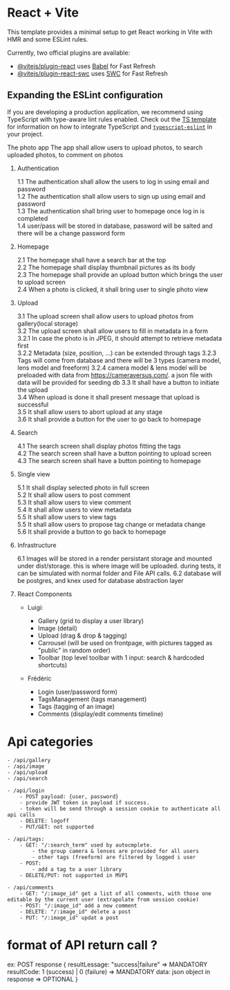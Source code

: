 # React + Vite

This template provides a minimal setup to get React working in Vite with HMR and some ESLint rules.

Currently, two official plugins are available:

- [@vitejs/plugin-react](https://github.com/vitejs/vite-plugin-react/blob/main/packages/plugin-react) uses [Babel](https://babeljs.io/) for Fast Refresh
- [@vitejs/plugin-react-swc](https://github.com/vitejs/vite-plugin-react/blob/main/packages/plugin-react-swc) uses [SWC](https://swc.rs/) for Fast Refresh

## Expanding the ESLint configuration

If you are developing a production application, we recommend using TypeScript with type-aware lint rules enabled. Check out the [TS template](https://github.com/vitejs/vite/tree/main/packages/create-vite/template-react-ts) for information on how to integrate TypeScript and [`typescript-eslint`](https://typescript-eslint.io) in your project.

The photo app The app shall allow users to upload photos, to search uploaded photos, to comment on photos


1. Authentication  

    1.1 The authentication shall allow the users to log in using email and password  
    1.2 The authentication shall allow users to sign up using email and password  
    1.3 The authentication shall bring user to homepage once log in is completed  
    1.4 user/pass will be stored in database, password will be salted and there will be a change password form

2. Homepage  

    2.1 The homepage shall have a search bar at the top  
    2.2 The homepage shall display thumbnail pictures as its body  
    2.3 The homepage shall provide an upload button which brings the user to upload screen  
    2.4 When a photo is clicked, it shall bring user to single photo view  
  
3. Upload  

    3.1 The upload screen shall allow users to upload photos from gallery(local storage)  
    3.2 The upload screen shall allow users to fill in metadata in a form  
    3.2.1 In case the photo is in JPEG, it should attempt to retrieve metadata first  
    3.2.2 Metadata (size, position, ...) can be extended through tags
    3.2.3 Tags will come from database and there will be 3 types (camera model, lens model and freeform)
    3.2.4 camera model & lens model will be preloaded with data from https://cameraversus.com/. a json file with data will be provided for seeding db
    3.3 It shall have a button to initiate the upload  
    3.4 When upload is done it shall present message that upload is successful  
    3.5 It shall allow users to abort upload at any stage  
    3.6 It shall provide a button for the user to go back to homepage
  
4. Search  

    4.1 The search screen shall display photos fitting the tags  
    4.2 The search screen shall have a button pointing to upload screen      
    4.3 The search screen shall have a button pointing to homepage  
  
5. Single view  

    5.1 It shall display selected photo in full screen  
    5.2 It shall allow users to post comment  
    5.3 It shall allow users to view comment  
    5.4 It shall allow users to view metadata  
    5.5 It shall allow users to view tags  
    5.5 It shall allow users to propose tag change or metadata change  
    5.6 It shall provide a button to go back to homepage  

6. Infrastructure

    6.1 Images will be stored in a render persistant storage and mounted under dist/storage. this is where image will be uploaded.
        during tests, it can be simulated with normal folder and File API calls.
    6.2 database will be postgres, and knex used for database abstraction layer


7. React Components  

    - Luigi:
        - Gallery (grid to display a user library)
        - Image (detail)
        - Upload (drag & drop & tagging)
        - Carrousel (will be used on frontpage, with pictures tagged as "public" in random order)
        - Toolbar (top level toolbar with 1 input: search & hardcoded shortcuts)

    - Frédéric
        - Login (user/password form)
        - TagsManagement (tags management)
        - Tags (tagging of an image)
        - Comments (display/edit comments timeline)


# Api categories
    - /api/gallery 
    - /api/image
    - /api/upload
    - /api/search

    - /api/login
        - POST payload: {user, password}
        - provide JWT token in payload if success.
        - token will be send through a session cookie to authenticate all api calls
        - DELETE: logoff
        - PUT/GET: not supported

    - /api/tags: 
        - GET: "/:search_term" used by autocmplete. 
            - the group camera & lenses are provided for all users 
            - other tags (freeform) are filtered by logged i user
        - POST: 
            - add a tag to a user library
        - DELETE/PUT: not supported in MVP1

    - /api/comments
        - GET: "/:image_id" get a list of all comments, with those one editable by the current user (extrapolate from session cookie)
        - POST: "/:image_id" add a new comment
        - DELETE: "/:image_id" delete a post
        - PUT: "/:image_id" updat a post

# format of API return call ?
ex: POST response
{ 
    resultLessage: "success|failure" => MANDATORY
    resultCode: 1 (success) | 0 (failure) => MANDATORY
    data: json object in response => OPTIONAL
 }


## 
